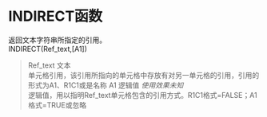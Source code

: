 # INDIRECT函数

返回文本字符串所指定的引用。  
INDIRECT(Ref_text,[A1])

> Ref_text 文本  
> 单元格引用，该引用所指向的单元格中存放有对另一单元格的引用，引用的形式为A1、R1C1或是名称
> A1 逻辑值 *使用效果未知*  
> 逻辑值，用以指明Ref_text单元格包含的引用方式。R1C1格式=FALSE；A1格式=TRUE或忽略

